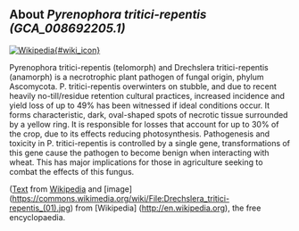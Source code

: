 
About *Pyrenophora tritici-repentis (GCA\_008692205.1)* 
--------------------------------------------------------------

[![Wikipedia](/img/wikipedia_logo_v2_en.png){#wiki_icon}](http://en.wikipedia.org/wiki/Pyrenophora_tritici-repentis)

Pyrenophora tritici-repentis (telomorph) and Drechslera tritici-repentis
(anamorph) is a necrotrophic plant pathogen of fungal origin, phylum Ascomycota.
P. tritici-repentis overwinters on stubble, and due to recent heavily
no-till/residue retention cultural practices, increased incidence and yield loss
of up to 49% has been witnessed if ideal conditions occur. It forms
characteristic, dark, oval-shaped spots of necrotic tissue surrounded by a
yellow ring. It is responsible for losses that account for up to 30% of the
crop, due to its effects reducing photosynthesis. Pathogenesis and toxicity in
P. tritici-repentis is controlled by a single gene, transformations of this gene
cause the pathogen to become benign when interacting with wheat. This has major
implications for those in agriculture seeking to combat the effects of this
fungus.

([Text](http://en.wikipedia.org/wiki/Pyrenophora_tritici-repentis) from [Wikipedia](http://en.wikipedia.org/) 
and [image] (https://commons.wikimedia.org/wiki/File:Drechslera_tritici-repentis_(01).jpg) from [Wikipedia] (http://en.wikipedia.org), the free encyclopaedia.

